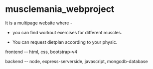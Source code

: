 # musclemania_webproject

It is a multipage website where -

- you can find workout exercises for different muscles.

- You can request dietplan according to your physic.

frontend -- html, css, bootstrap-v4

backend -- node, express-serverside, javascript, mongodb-database
